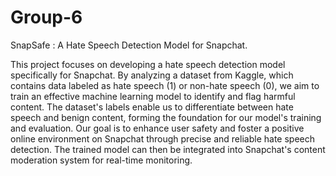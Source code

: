 # Group-6
 SnapSafe : A Hate Speech Detection Model for Snapchat.

This project focuses on developing a hate speech detection model specifically for Snapchat. By analyzing a dataset from Kaggle, which contains data labeled as hate speech (1) or non-hate speech (0), we aim to train an effective machine learning model to identify and flag harmful content. The dataset's labels enable us to differentiate between hate speech and benign content, forming the foundation for our model's training and evaluation. Our goal is to enhance user safety and foster a positive online environment on Snapchat through precise and reliable hate speech detection. The trained model can then be integrated into Snapchat's content moderation system for real-time monitoring.



